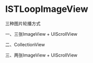 # ISTLoopImageView
三种图片轮播方式


一、三张ImageView + UIScrollView

二、CollectionView

三、两张ImageView + UIScrollView
